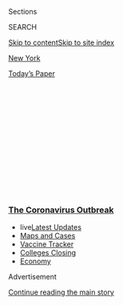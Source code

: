 <div id="app">

<div>

<div>

<div>

<div class="NYTAppHideMasthead css-1q2w90k e1suatyy0">

<div class="section css-ui9rw0 e1suatyy2">

<div class="css-eph4ug er09x8g0">

<div class="css-6n7j50">

</div>

<span class="css-1dv1kvn">Sections</span>

<div class="css-10488qs">

<span class="css-1dv1kvn">SEARCH</span>

</div>

[Skip to content](#site-content)[Skip to site index](#site-index)

</div>

<div id="masthead-section-label" class="css-1wr3we4 eaxe0e00">

[New
York](https://www.nytimes3xbfgragh.onion/section/nyregion)

</div>

<div class="css-10698na e1huz5gh0">

</div>

</div>

<div id="masthead-bar-one" class="section hasLinks css-15hmgas e1csuq9d3">

<div class="css-uqyvli e1csuq9d0">

</div>

<div class="css-1uqjmks e1csuq9d1">

</div>

<div class="css-9e9ivx">

[](https://myaccount.nytimes3xbfgragh.onion/auth/login?response_type=cookie&client_id=vi)

</div>

<div class="css-1bvtpon e1csuq9d2">

[Today’s
Paper](https://www.nytimes3xbfgragh.onion/section/todayspaper)

</div>

</div>

</div>

</div>

<div data-aria-hidden="false">

<div id="site-content" data-role="main">

<div>

<div class="css-1aor85t" style="opacity:0.000000001;z-index:-1;visibility:hidden">

<div class="css-1hqnpie">

<div class="css-epjblv">

<span class="css-17xtcya">[New
York](/section/nyregion)</span><span class="css-x15j1o">|</span><span class="css-fwqvlz">Three
Children Have Died in New York of Illness Linked to
Virus</span>

</div>

<div class="css-k008qs">

<div class="css-1iwv8en">

<span class="css-18z7m18"></span>

<div>

</div>

</div>

<span class="css-1n6z4y">https://nyti.ms/3clLxby</span>

<div class="css-1705lsu">

<div class="css-4xjgmj">

<div class="css-4skfbu" data-role="toolbar" data-aria-label="Social Media Share buttons, Save button, and Comments Panel with current comment count" data-testid="share-tools">

  - 
  - 
  - 
  - 
    
    <div class="css-6n7j50">
    
    </div>

  - 

</div>

</div>

</div>

</div>

</div>

</div>

<div class="css-13pd83m">

<div class="css-l9svim">

### [<span class="css-pa1jbp"><span class="css-1rxm0ex">The Coronavirus</span><span class="css-1rxm0ex"> Outbreak</span></span>](https://www.nytimes3xbfgragh.onion/news-event/coronavirus?name=styln-coronavirus-national&region=TOP_BANNER&variant=undefined&block=storyline_menu_recirc&action=click&pgtype=Article&impression_id=5d883de0-e39a-11ea-a48e-b9252519409f)

  - <span class="css-ousu42"><span class="css-12clwdu">live</span>[Latest
    Updates](https://www.nytimes3xbfgragh.onion/2020/08/21/world/covid-19-coronavirus.html?name=styln-coronavirus-national&region=TOP_BANNER&variant=undefined&block=storyline_menu_recirc&action=click&pgtype=Article&impression_id=5d883de1-e39a-11ea-a48e-b9252519409f)</span>
  - <span class="css-ousu42">[Maps and
    Cases](https://www.nytimes3xbfgragh.onion/interactive/2020/us/coronavirus-us-cases.html?name=styln-coronavirus-national&region=TOP_BANNER&variant=undefined&block=storyline_menu_recirc&action=click&pgtype=Article&impression_id=5d883de2-e39a-11ea-a48e-b9252519409f)</span>
  - <span class="css-ousu42">[Vaccine
    Tracker](https://www.nytimes3xbfgragh.onion/interactive/2020/science/coronavirus-vaccine-tracker.html?name=styln-coronavirus-national&region=TOP_BANNER&variant=undefined&block=storyline_menu_recirc&action=click&pgtype=Article&impression_id=5d8864f0-e39a-11ea-a48e-b9252519409f)</span>
  - <span class="css-ousu42">[Colleges
    Closing](https://www.nytimes3xbfgragh.onion/2020/08/19/us/colleges-closing-covid.html?name=styln-coronavirus-national&region=TOP_BANNER&variant=undefined&block=storyline_menu_recirc&action=click&pgtype=Article&impression_id=5d8864f1-e39a-11ea-a48e-b9252519409f)</span>
  - <span class="css-ousu42">[Economy](https://www.nytimes3xbfgragh.onion/live/2020/08/20/business/stock-market-today-coronavirus?name=styln-coronavirus-national&region=TOP_BANNER&variant=undefined&block=storyline_menu_recirc&action=click&pgtype=Article&impression_id=5d8864f2-e39a-11ea-a48e-b9252519409f)</span>

</div>

</div>

<div id="top-wrapper" class="css-1sy8kpn">

<div id="top-slug" class="css-l9onyx">

Advertisement

</div>

[Continue reading the main
story](#after-top)

<div class="ad top-wrapper" style="text-align:center;height:100%;display:block;min-height:250px">

<div id="top" class="place-ad" data-position="top" data-size-key="top">

</div>

</div>

<div id="after-top">

</div>

</div>

<div>

<div id="sponsor-wrapper" class="css-1hyfx7x">

<div id="sponsor-slug" class="css-19vbshk">

Supported by

</div>

[Continue reading the main
story](#after-sponsor)

<div id="sponsor" class="ad sponsor-wrapper" style="text-align:center;height:100%;display:block">

</div>

<div id="after-sponsor">

</div>

</div>

<div class="css-186x18t">

</div>

<div class="css-1vkm6nb ehdk2mb0">

# Three Children Have Died in New York of Illness Linked to Virus

</div>

Gov. Andrew M. Cuomo said New York was working with the C.D.C. to
investigate a mysterious illness linked to the coronavirus that causes
life-threatening inflammation in children.

<div class="css-18e8msd">

<div class="css-vp77d3 epjyd6m0">

<div class="css-1baulvz">

</div>

</div>

  - 
    
    <div class="css-ld3wwf e16638kd2">
    
    Published May 9, 2020Updated May 10,
    2020
    
    </div>

  - 
    
    <div class="css-4xjgmj">
    
    <div class="css-pvvomx" data-role="toolbar" data-aria-label="Social Media Share buttons, Save button, and Comments Panel with current comment count" data-testid="share-tools">
    
      - 
      - 
      - 
      - 
        
        <div class="css-6n7j50">
        
        </div>
    
      - 
    
    </div>
    
    </div>

</div>

</div>

<div class="section meteredContent css-1r7ky0e" name="articleBody" itemprop="articleBody">

<div class="css-19qgada">

### Here’s what you need to know:

  - [Three children have died of a mysterious syndrome linked to the
    coronavirus.](#link-3f08228)
  - [New cases and deaths continue to drop in New
    Jersey.](#link-6dde2e2b)
  - [Upstate art museums are preparing a social-distanced return for
    visitors.](#link-1f0c70d2)
  - [Charity organizations face financial disaster amid pandemic, report
    finds.](#link-da157b4)
  - [The M.T.A. will provide buses to protect the homeless from bad
    weather this weekend.](#link-cf07561)
  - [These are the things that New Yorkers achingly
    miss.](#link-7e6fe594)
  - [Tell us about the moments that have brought you hope, strength,
    humor and
relief.](#link-2783e401)

</div>

<div id="coronavirus-nyc-live-updates-embed" class="section interactive-content interactive-size-scoop css-174j8de" data-id="100000007078301">

<div class="css-17ih8de interactive-body" data-sourceid="100000007078301">

<div id="g-2020-03-16-coronavirus-maps-embed" class="g-story g-freebird g-max-limit" data-prd-dropzone-below-masthead="100000006938224" data-preview-slug="2020-03-16-coronavirus-maps">

<div class="g-container g-nyc-embed">

Cases and deaths in New York
State

<div id="nyc-embed-flex" class="g-container g-nyc-embed">

<div class="g-asset g-svelte mini-cases-by-day g-nyc-embed" style="max-width: 500px">

<div class="g-svelte" data-component="1">

<div class="chart svelte-1iuahvx mini-chart">

<div class="inner svelte-1iuahvx">

<div class="pancake-chart svelte-1gzh5rp">

<div class="pancake-grid">

<div class="pancake-grid-item svelte-1wq9bba" style="width: 100%; height: 0; top: 100%">

<div class="grid-line horizontal svelte-bw547y">

<span class="count-label svelte-bw547y">0
</span>

</div>

</div>

<div class="pancake-grid-item svelte-1wq9bba" style="width: 100%; height: 0; top: 59.263483786866544%">

<div class="grid-line horizontal svelte-bw547y">

<span class="count-label svelte-bw547y">5,000
</span>

</div>

</div>

<div class="pancake-grid-item svelte-1wq9bba" style="width: 100%; height: 0; top: 18.52696757373309%">

<div class="grid-line horizontal svelte-bw547y">

<span class="count-label svelte-bw547y">10,000
cases</span>

</div>

</div>

</div>

<div class="pancake-point svelte-11ba04d" style="left: 0%; top: 100%">

<span class="month x-label svelte-bw547y">March</span>

</div>

<div class="pancake-point svelte-11ba04d" style="left: 17.91907514450867%; top: 100%">

<span class="month x-label svelte-bw547y">April</span>

</div>

<div class="pancake-point svelte-11ba04d" style="left: 35.26011560693642%; top: 100%">

<span class="month x-label svelte-bw547y">May</span>

</div>

<div class="pancake-point svelte-11ba04d" style="left: 53.17919075144509%; top: 100%">

<span class="month x-label svelte-bw547y">June</span>

</div>

<div class="pancake-point svelte-11ba04d" style="left: 70.52023121387283%; top: 100%">

<span class="month x-label svelte-bw547y">July</span>

</div>

<div class="pancake-point svelte-11ba04d" style="left: 88.43930635838151%; top: 100%">

<span class="month x-label svelte-bw547y">Aug.</span>

</div>

<div class="pancake-point svelte-11ba04d" style="left: 33.81502890173411%; top: 61.56102330128727%">

<span class="annotation left svelte-cf0pcx mini" style="width: auto">New
cases</span>

</div>

<div class="pancake-point svelte-11ba04d" style="left: 46.820809248554916%; top: 84.72846202192788%">

<span class="annotation above svelte-cf0pcx mini" style="width: auto">7-day
average</span>

</div>

</div>

</div>

</div>

</div>

</div>

<div class="g-asset g-svelte top-counts g-nyc-embed g-asset-width-full" style="">

<div class="g-svelte" data-component="2">

<div class="counts svelte-9rb9hv">

<div class="count svelte-9rb9hv">

<div class="label svelte-9rb9hv">

Total cases

</div>

<div class="num svelte-9rb9hv">

432,523

</div>

</div>

<div class="count svelte-9rb9hv">

<div class="label svelte-9rb9hv">

Deaths

</div>

<div class="num svelte-9rb9hv">

32,451

</div>

</div>

<div class="note svelte-9rb9hv">

Includes confirmed and probable cases where available

</div>

</div>

</div>

</div>

</div>

</div>

See maps of the coronavirus outbreak in New York »

</div>

</div>

</div>

<div>

</div>

![<span class="css-16f3y1r e13ogyst0">Gov. Andrew M. Cuomo of New York
said three young children died from a toxic shock-like syndrome related
to
Covid-19.</span><span class="css-cch8ym"><span class="css-1dv1kvn">Credit</span><span class="css-cnj6d5 e1z0qqy90" itemprop="copyrightHolder"><span class="css-1ly73wi e1tej78p0">Credit...</span><span>Justin
Lane/EPA, via
Shutterstock</span></span></span>](https://static01.graylady3jvrrxbe.onion/images/2020/05/09/business/09video-cuomo/09video-cuomo-videoSixteenByNine3000.jpg)

<div class="css-1fanzo5 StoryBodyCompanionColumn">

<div class="css-53u6y8">

## Three children have died of a mysterious syndrome linked to the coronavirus.

Three young children have died in New York of a mysterious, toxic-shock
inflammation syndrome with links to the coronavirus, Gov. Andrew M.
Cuomo said on Saturday.

“The illness has taken the lives of three young New Yorkers,” Mr. Cuomo
said during his daily briefing in Manhattan. “This is new. This is
developing.”

As of Saturday, more than 73 children in New York have been sickened by
[the rare
illness,](https://www.nytimes3xbfgragh.onion/article/kawasaki-disease-coronavirus-children.html)
which has some similarities to [Kawasaki
disease](https://www.cdc.gov/kawasaki/index.html) and was publicly
identified for the first time earlier this week.

Governor Cuomo said many of these children, some as young as toddlers,
did not show respiratory symptoms commonly associated with the
coronavirus when they were brought to area hospitals, but all of them
tested positive either for Covid-19, the disease caused by the
coronavirus, or for its antibodies.

</div>

</div>

<div class="css-1fanzo5 StoryBodyCompanionColumn">

<div class="css-53u6y8">

“So it is still very much a situation that is developing, but it is a
serious situation,” he added.

The state will be working with the New York Genome Center and
Rockefeller University to determine what is causing the illness, which
Governor Cuomo described on Saturday as “truly disturbing.”

When the coronavirus pandemic began ravaging the New York area two
months ago, the state found solace in the initial evidence that children
would be largely unaffected. That sense of relief was shattered this
week when a 5-year-old died in New York City of the newly discovered
disease, which doctors described as a “pediatric multisystem
inflammatory syndrome.” The inflammation of the blood vessels, Mr. Cuomo
said, causes “problems with their heart.”

Mr. Cuomo did not elaborate on the deaths of the two additional
children.

“We were laboring under the impression that young people were not
affected by Covid-19, and that was actually good news,” Mr. Cuomo said.
“We still have a lot to learn about this virus.”

Mr. Cuomo has asked parents to be vigilant in looking for symptoms such
as prolonged fever, severe abdominal pain, change in skin color, racing
heart and chest pain.

Before the announcement of the deaths attributed to the new illness,
fewer than four children under age 10 had died of the virus in New York,
according to the [most recent breakdown from the
state](https://covid19tracker.health.ny.gov/views/NYS-COVID19-Tracker/NYSDOHCOVID-19Tracker-Fatalities?%3Aembed=yes&%3Atoolbar=no&%3Atabs=n).
Mr. Cuomo said the state was working with the Centers for Disease
Control to determine if the confounding illness had been affecting
children infected with the virus before this week.

</div>

</div>

<div class="css-1fanzo5 StoryBodyCompanionColumn">

<div class="css-53u6y8">

“It is very possible that this has been going on for several weeks and
it hasn’t been diagnosed as related to Covid,” he said.

Mr. Cuomo also announced 226 more deaths due to the coronavirus, 10 more
than the number reported a day earlier.

“That number has been infuriatingly constant,” he said. “We would like
to see that number dropping at a faster rate that it is currently
dropping.”

Despite the setbacks, New York continued to make inroads in its fight
against the coronavirus, Mr. Cuomo
said.

<div id="NYT_MAIN_CONTENT_1_REGION" class="css-9tf9ac">

<div>

<div id="styln-covid-updates-world" class="section interactive-content interactive-size-medium css-1ftcdic">

<div class="css-17ih8de interactive-body">

<div id="styln-briefing-block" data-asset-id="QXJ0aWNsZTpueXQ6Ly9hcnRpY2xlLzVlZmEyNmIwLWIwYjYtNTdiMC05OWRjLWUwZWIwZmI0NGJlZg==">

<div class="briefing-block-header-section">

# [Latest Updates: The Coronavirus Outbreak](https://www.nytimes3xbfgragh.onion/2020/08/21/world/covid-19-coronavirus.html?action=click&pgtype=Article&state=default&region=MAIN_CONTENT_1&context=storylines_live_updates)

<div class="briefing-block-ts">

Updated 2020-08-21T10:13:38.790Z

</div>

</div>

  - [Shutdowns, warnings and scoldings follow gatherings on college
    campuses.](https://www.nytimes3xbfgragh.onion/2020/08/21/world/covid-19-coronavirus.html?action=click&pgtype=Article&state=default&region=MAIN_CONTENT_1&context=storylines_live_updates#link-4690b6aa)
  - [As he accepts the Democratic nomination, Biden knocks Trump’s
    pandemic
    response.](https://www.nytimes3xbfgragh.onion/2020/08/21/world/covid-19-coronavirus.html?action=click&pgtype=Article&state=default&region=MAIN_CONTENT_1&context=storylines_live_updates#link-324af071)
  - [Hundreds of doctors in Kenya go on strike over their pay and
    protective
    gear.](https://www.nytimes3xbfgragh.onion/2020/08/21/world/covid-19-coronavirus.html?action=click&pgtype=Article&state=default&region=MAIN_CONTENT_1&context=storylines_live_updates#link-35890b73)

<div class="briefing-block-footer">

<div class="briefing-block-footer-meta">

[See more
updates](https://www.nytimes3xbfgragh.onion/2020/08/21/world/covid-19-coronavirus.html?action=click&pgtype=Article&state=default&region=MAIN_CONTENT_1&context=storylines_live_updates)

</div>

<div class="briefing-block-briefinglinks">

<span>More live coverage:</span>
[Markets](https://www.nytimes3xbfgragh.onion/live/2020/08/20/business/stock-market-today-coronavirus?action=click&pgtype=Article&state=default&region=MAIN_CONTENT_1&context=storylines_live_updates)

</div>

</div>

</div>

</div>

</div>

</div>

</div>

New hospitalizations for Covid-19 patients remained relatively flat,
with 572 new patients being treated at city hospitals for the
coronavirus. On Friday, 604 people were hospitalized, and that number
hovered in the 600s this week.

## New cases and deaths continue to drop in New Jersey.

The number of new coronavirus cases and the number of people
hospitalized with the illness in New Jersey continued to drop, Gov.
Philip D. Murphy said Saturday.

Mr. Murphy reported 1,759 new cases, a drop of more than 200 from the
day before; that brought the total number of cases in the state to
137,085, as of Friday night, he said. He also announced 166 new deaths
in the state.

</div>

</div>

<div class="css-1fanzo5 StoryBodyCompanionColumn">

<div class="css-53u6y8">

“Our battle here is not a battle to just bring down numbers,” Mr. Murphy
said. “It’s a battle to save lives.”

The picture remained bleak at nursing homes. There have been more than
26,000 cases and 4,825 deaths, Mr. Murphy reported on Saturday,
accounting for more than half of the total number of deaths in the
state.

On Friday, the state reported the first death of a child under 18 years
old, but the governor said there was no evidence that the death of the
child was caused by the mysterious syndrome that has killed three
children in New York. Mr. Murphy said the child, who was 4, had an
underlying condition, but would not offer any more details because of
privacy concerns.

Mr. Murphy also announced there would be two “convalescent plasma”
collection sites set up in the northern part of the state. Convalescent
plasma is the term used for plasma that is removed from the blood of a
person who has recovered from a disease, then transfused into a patient
still battling it.

An American Red Cross collection site will open in Fairfield and another
at University Hospital in Newark on Monday, May 11.

To donate plasma, a person must have recovered from the coronavirus and
be symptom free, officials
said.

</div>

</div>

<div class="css-1fanzo5 StoryBodyCompanionColumn">

<div class="css-53u6y8">

## Upstate art museums are preparing a social-distanced return for visitors.

</div>

</div>

<div class="css-79elbk" data-testid="photoviewer-wrapper">

<div class="css-z3e15g" data-testid="photoviewer-wrapper-hidden">

</div>

<div class="css-1a48zt4 ehw59r15" data-testid="photoviewer-children">

![<span class="css-16f3y1r e13ogyst0" data-aria-hidden="true">Dia:Beacon,
an art museum about an hour north of New York City, is preparing
measures such as a timed-ticket system to limit the number of people in
the building for its eventual
re-opening.</span><span class="css-cnj6d5 e1z0qqy90" itemprop="copyrightHolder"><span class="css-1ly73wi e1tej78p0">Credit...</span><span>Bill
Jacobson Studio, via Dia Art
Foundation</span></span>](https://static01.graylady3jvrrxbe.onion/images/2020/05/09/arts/08virus-rollout-briefing/merlin_172283457_50af5170-f7ca-4380-9c1a-dd87c8015c14-articleLarge.jpg?quality=75&auto=webp&disable=upscale)

</div>

</div>

<div class="css-1fanzo5 StoryBodyCompanionColumn">

<div class="css-53u6y8">

About an hour’s drive from New York City, the
[Dia:Beacon](https://www.nytimes3xbfgragh.onion/2019/06/13/arts/design/dia-beacon.html)
art museum has been sitting empty for nearly two months. Mostly empty.

Landscapers have shown up to mulch the garden and a couple of staff
members have been fixing worn floorboards, all in preparation for some
elusive date when visitors will trickle back into the museum’s bright,
airy rooms.

<div id="NYT_MAIN_CONTENT_2_REGION" class="css-9tf9ac">

<div>

</div>

</div>

This uncertain future became a bit more conceivable this week when Gov.
Andrew M. Cuomo [outlined his phased
plan](https://www.nytimes3xbfgragh.onion/2020/05/04/nyregion/coronavirus-reopen-cuomo-ny.html)
for reopening during the pandemic. The plan is to allow upstate areas to
transition back to normal life before the downstate regions do, but only
after they reach certain public health benchmarks.

New York has classified arts institutions in the fourth and final phase
of businesses that will be allowed to reopen, after restaurants, hotels
and retail stores.

Still, the directors of community theaters, museums and art centers in
the [Mid-Hudson region](https://esd.ny.gov/regions/mid-hudson) and
beyond were relieved: As they had hoped, an institution like the
Herkimer County Historical Society, which typically hosts about five
visitors at a time in the summer, will be able to open up sooner than,
say, the Metropolitan Museum of Art.

But they realize it will mean working for several weeks to transform
their institutions so that visitors will feel safe.

“We’re going to try to create a contact-free experience from the moment
a visitor steps onto our property,” said Paul S. D’Ambrosio, the
president of the Fenimore Art Museum, a renovated 1930s Georgian Revival
mansion in Cooperstown, N.Y., which is among the regions that could open
soonest.

</div>

</div>

<div class="css-1fanzo5 StoryBodyCompanionColumn">

<div class="css-53u6y8">

To put visitors at ease, Dia plans to institute a timed-ticket system to
limit the number of people in the building, and is installing hands-free
faucets in the restrooms. Upon the reopening, gallery attendants would
be tasked with regulating the number of people in each
room.

</div>

</div>

<div>

</div>

<div class="css-1fanzo5 StoryBodyCompanionColumn">

<div class="css-53u6y8">

## Charity organizations face financial disaster amid pandemic, report finds.

</div>

</div>

<div class="css-79elbk" data-testid="photoviewer-wrapper">

<div class="css-z3e15g" data-testid="photoviewer-wrapper-hidden">

</div>

<div class="css-1a48zt4 ehw59r15" data-testid="photoviewer-children">

<div class="css-1xdhyk6 erfvjey0">

<span class="css-1ly73wi e1tej78p0">Image</span>

<div class="css-zjzyr8">

<div data-testid="lazyimage-container" style="height:257.77777777777777px">

</div>

</div>

</div>

<span class="css-16f3y1r e13ogyst0" data-aria-hidden="true">A community
volunteer for City Harvest waits to distribute food at the Melrose
Mobile Market site in the
Bronx.</span><span class="css-cnj6d5 e1z0qqy90" itemprop="copyrightHolder"><span class="css-1ly73wi e1tej78p0">Credit...</span><span>Desiree
Rios for The New York Times</span></span>

</div>

</div>

<div class="css-1fanzo5 StoryBodyCompanionColumn">

<div class="css-53u6y8">

As New York’s stay-at-home order has all but decimated the city’s
economy over the last few weeks, millions of vulnerable residents have
turned to charity organizations for shelter, food and other necessities.
But a new report suggests the aid many New Yorkers have come to rely on
during the pandemic may not be sustainable for very
long.

<div id="NYT_MAIN_CONTENT_3_REGION" class="css-9tf9ac">

<div>

<div id="styln-prism-freeform-1594220623585" class="section interactive-content interactive-size-medium css-1ftcdic">

<div class="css-17ih8de interactive-body">

<div id="prism-freeform-block-18477" class="css-19mumt8" data-role="complementary" data-storyline="The Coronavirus Outbreak" data-truncated="true" tabindex="0">

<div class="css-a8d9oz">

<div class="css-eb027h">

[](https://www.nytimes3xbfgragh.onion/news-event/coronavirus?action=click&pgtype=Article&state=default&region=MAIN_CONTENT_3&context=storylines_faq)

### The Coronavirus Outbreak ›

#### Frequently Asked Questions

Updated August 17, 2020

  - #### Why does standing six feet away from others help?
    
      - The coronavirus spreads primarily through droplets from your
        mouth and nose, especially when you cough or sneeze. The C.D.C.,
        one of the organizations using that measure, [bases its
        recommendation of six
        feet](https://www.nytimes3xbfgragh.onion/2020/04/14/health/coronavirus-six-feet.html?action=click&pgtype=Article&state=default&region=MAIN_CONTENT_3&context=storylines_faq)
        on the idea that most large droplets that people expel when they
        cough or sneeze will fall to the ground within six feet. But six
        feet has never been a magic number that guarantees complete
        protection. Sneezes, for instance, can launch droplets a lot
        farther than six feet, [according to a recent
        study](https://jamanetwork.com/journals/jama/fullarticle/2763852).
        It's a rule of thumb: You should be safest standing six feet
        apart outside, especially when it's windy. But keep a mask on at
        all times, even when you think you’re far enough apart.

  - #### I have antibodies. Am I now immune?
    
      - As of right now,[that seems likely, for at least several
        months.](https://www.nytimes3xbfgragh.onion/2020/07/22/health/covid-antibodies-herd-immunity.html?action=click&pgtype=Article&state=default&region=MAIN_CONTENT_3&context=storylines_faq)
        There have been frightening accounts of people suffering what
        seems to be a second bout of Covid-19. But experts say these
        patients may have a drawn-out course of infection, with the
        virus taking a slow toll weeks to months after initial exposure.
        People infected with the coronavirus typically
        [produce](https://www.nature.com/articles/s41586-020-2456-9)
        immune molecules called antibodies, which are [protective
        proteins made in response to an
        infection](https://www.nytimes3xbfgragh.onion/2020/05/07/health/coronavirus-antibody-prevalence.html?action=click&pgtype=Article&state=default&region=MAIN_CONTENT_3&context=storylines_faq)[.
        These antibodies
        may](https://www.nytimes3xbfgragh.onion/2020/05/07/health/coronavirus-antibody-prevalence.html?action=click&pgtype=Article&state=default&region=MAIN_CONTENT_3&context=storylines_faq)
        last in the body [only two to three
        months](https://www.nature.com/articles/s41591-020-0965-6),
        which may seem worrisome, but that’s perfectly normal after an
        acute infection subsides, said Dr. Michael Mina, an immunologist
        at Harvard University. It may be possible to get the coronavirus
        again, but it’s highly unlikely that it would be possible in a
        short window of time from initial infection or make people
        sicker the second time.

  - #### I’m a small-business owner. Can I get relief?
    
      - The [stimulus bills enacted in
        March](https://www.nytimes3xbfgragh.onion/article/small-business-loans-stimulus-grants-freelancers-coronavirus.html?action=click&pgtype=Article&state=default&region=MAIN_CONTENT_3&context=storylines_faq)
        offer help for the millions of American small businesses. Those
        eligible for aid are businesses and nonprofit organizations with
        fewer than 500 workers, including sole proprietorships,
        independent contractors and freelancers. Some larger companies
        in some industries are also eligible. The help being offered,
        which is being managed by the Small Business Administration,
        includes the Paycheck Protection Program and the Economic Injury
        Disaster Loan program. But lots of folks have [not yet seen
        payouts.](https://www.nytimes3xbfgragh.onion/interactive/2020/05/07/business/small-business-loans-coronavirus.html?action=click&pgtype=Article&state=default&region=MAIN_CONTENT_3&context=storylines_faq)
        Even those who have received help are confused: The rules are
        draconian, and some are stuck sitting on [money they don’t know
        how to
        use.](https://www.nytimes3xbfgragh.onion/2020/05/02/business/economy/loans-coronavirus-small-business.html?action=click&pgtype=Article&state=default&region=MAIN_CONTENT_3&context=storylines_faq)
        Many small-business owners are getting less than they expected
        or [not hearing anything at
        all.](https://www.nytimes3xbfgragh.onion/2020/06/10/business/Small-business-loans-ppp.html?action=click&pgtype=Article&state=default&region=MAIN_CONTENT_3&context=storylines_faq)

  - #### What are my rights if I am worried about going back to work?
    
      - Employers have to provide [a safe
        workplace](https://www.osha.gov/SLTC/covid-19/standards.html)
        with policies that protect everyone equally. [And if one of your
        co-workers tests positive for the coronavirus, the
        C.D.C.](https://www.nytimes3xbfgragh.onion/article/coronavirus-money-unemployment.html?action=click&pgtype=Article&state=default&region=MAIN_CONTENT_3&context=storylines_faq)
        has said that [employers should tell their
        employees](https://www.cdc.gov/coronavirus/2019-ncov/community/guidance-business-response.html)
        -- without giving you the sick employee’s name -- that they may
        have been exposed to the virus.

  - #### What is school going to look like in September?
    
      - It is unlikely that many schools will return to a normal
        schedule this fall, requiring the grind of [online
        learning](https://www.nytimes3xbfgragh.onion/2020/06/05/us/coronavirus-education-lost-learning.html?action=click&pgtype=Article&state=default&region=MAIN_CONTENT_3&context=storylines_faq),
        [makeshift child
        care](https://www.nytimes3xbfgragh.onion/2020/05/29/us/coronavirus-child-care-centers.html?action=click&pgtype=Article&state=default&region=MAIN_CONTENT_3&context=storylines_faq)
        and [stunted
        workdays](https://www.nytimes3xbfgragh.onion/2020/06/03/business/economy/coronavirus-working-women.html?action=click&pgtype=Article&state=default&region=MAIN_CONTENT_3&context=storylines_faq)
        to continue. California’s two largest public school districts —
        Los Angeles and San Diego — said on July 13, that [instruction
        will be remote-only in the
        fall](https://www.nytimes3xbfgragh.onion/2020/07/13/us/lausd-san-diego-school-reopening.html?action=click&pgtype=Article&state=default&region=MAIN_CONTENT_3&context=storylines_faq),
        citing concerns that surging coronavirus infections in their
        areas pose too dire a risk for students and teachers. Together,
        the two districts enroll some 825,000 students. They are the
        largest in the country so far to abandon plans for even a
        partial physical return to classrooms when they reopen in
        August. For other districts, the solution won’t be an
        all-or-nothing approach. [Many
        systems](https://bioethics.jhu.edu/research-and-outreach/projects/eschool-initiative/school-policy-tracker/),
        including the nation’s largest, New York City, are devising
        [hybrid
        plans](https://www.nytimes3xbfgragh.onion/2020/06/26/us/coronavirus-schools-reopen-fall.html?action=click&pgtype=Article&state=default&region=MAIN_CONTENT_3&context=storylines_faq)
        that involve spending some days in classrooms and other days
        online. There’s no national policy on this yet, so check with
        your municipal school system regularly to see what is happening
        in your
community.

<div id="styln-survey-component-18477" class="styln-survey-component" data-surveyname="faq" data-surveystoryline="coronavirus">

</div>

</div>

<div class="css-6mllg9">

</div>

<div class="css-pmm6ed">

<span class="css-5gimkt"></span>

</div>

</div>

</div>

</div>

</div>

</div>

</div>

[The report, just released by the Center for an Urban Future, a research
institute](https://nycfuture.org/research/essential-yet-vulnerable),
concluded that many go-to charity organizations are facing a crippling
combination of increasing overhead costs and diminishing revenues.

The report warns that many human service nonprofits, like The Catholic
Charities of the Archdiocese of New York and Good Shepherd Services, may
find it difficult to keep their doors open if city and state governments
don’t commit to future funding. It cited multiple organizations that had
already predicted extra costs or revenue losses exceeding $1 million.

The message from city hall and Albany regarding funding has been
ominous. Mr. de Blasio recently announced that the city will need to
make more than “$2 billion in very tough budget cuts” to balance a city
budget battered by the health crisis. Gov. Andrew M. Cuomo has publicly
stated, “We can’t spend what we don’t have.”

</div>

</div>

<div class="css-1fanzo5 StoryBodyCompanionColumn">

<div class="css-53u6y8">

“When all the dust settles, it’s the provider community that’s going to
be holding the bill for having fully accommodated all of the decisions
both the city and state have made,” Bill Baccaglini, president and CEO
of New York Foundling, a child welfare organization, said in the report.
“We’re hoping that everybody, at the end of the day, makes us whole.”

The organizations’ inability to hold spring and summer fund-raisers,
which bring in millions of dollars a year, is particularly compounding
to the problem, according to the
report.

## The M.T.A. will provide buses to protect the homeless from bad weather this weekend.

</div>

</div>

<div class="css-79elbk" data-testid="photoviewer-wrapper">

<div class="css-z3e15g" data-testid="photoviewer-wrapper-hidden">

</div>

<div class="css-1a48zt4 ehw59r15" data-testid="photoviewer-children">

<div class="css-1xdhyk6 erfvjey0">

<span class="css-1ly73wi e1tej78p0">Image</span>

<div class="css-zjzyr8">

<div data-testid="lazyimage-container" style="height:257.77777777777777px">

</div>

</div>

</div>

<span class="css-16f3y1r e13ogyst0" data-aria-hidden="true">An M.T.A.
bus provided shelter to homeless people outside the Stillwell Avenue
station in Coney Island, Brooklyn, early Saturday
morning.</span><span class="css-cnj6d5 e1z0qqy90" itemprop="copyrightHolder"><span class="css-1ly73wi e1tej78p0">Credit...</span><span>Jonah
Markowitz for The New York Times</span></span>

</div>

</div>

<div class="css-1fanzo5 StoryBodyCompanionColumn">

<div class="css-53u6y8">

With [cold and rainy weather expected in the Northeast over the next few
days](https://www.nytimes3xbfgragh.onion/2020/05/07/us/northeast-polar-vortex-snow.html),
New York City’s transit agency announced on Friday night that it would
provide stationary buses outside some end-of-the-line subway stations
this weekend as shelter for homeless people.

The M.T.A., which operates the city’s subway and bus system, [began
shutting down the subway system
overnight](https://www.nytimes3xbfgragh.onion/2020/05/06/nyregion/nyc-subway-close-coronavirus.html)
on Wednesday, forcing those who otherwise would have ridden throughout
the night to accept shelter offered by city employees or find their own.

The M.T.A. is providing 40 buses at 30 stations, and the vehicles will
be controlled by the Police Department after they are dropped off, the
transit agency said.

In a statement announcing the move, transit officials reiterated that
the M.T.A. is “not a social services agency” and stressed that the buses
were a short-term solution. They called on the city, which requested the
buses, “to step up and take responsibility for providing safe shelter
for those individuals experiencing
homelessness.”

</div>

</div>

<div class="css-1fanzo5 StoryBodyCompanionColumn">

<div class="css-53u6y8">

## These are the things that New Yorkers achingly miss.

</div>

</div>

<div class="css-79elbk" data-testid="photoviewer-wrapper">

<div class="css-z3e15g" data-testid="photoviewer-wrapper-hidden">

</div>

<div class="css-1a48zt4 ehw59r15" data-testid="photoviewer-children">

<div class="css-1xdhyk6 erfvjey0">

<span class="css-1ly73wi e1tej78p0">Image</span>

<div class="css-zjzyr8">

<div data-testid="lazyimage-container" style="height:257.77777777777777px">

</div>

</div>

</div>

<span class="css-16f3y1r e13ogyst0" data-aria-hidden="true">Empty food
vendors outside the Metropolitan Museum of Art this
week.</span><span class="css-cnj6d5 e1z0qqy90" itemprop="copyrightHolder"><span class="css-1ly73wi e1tej78p0">Credit...</span><span>Andrew
Seng for The New York Times</span></span>

</div>

</div>

<div class="css-1fanzo5 StoryBodyCompanionColumn">

<div class="css-53u6y8">

To hop on the train, any train, earbuds intact, alone in the crowd on
the way somewhere else. To walk out of the Metropolitan Museum of Art,
exhausted as if from a march. The sweet-potato fries and a beer at Tubby
Hook Tavern in Inwood; the coffee-cart guy on West 40th Street who
remembers you take it black.

Sunday Mass and the bakery after. Seeing old friends in the synagogue.
Play dates. The High Line. Hugs.

[Ask New Yorkers what they miss most, nearly two months into
isolation](https://www.nytimes3xbfgragh.onion/2020/05/09/nyregion/new-yorkers-missing-nyc-coronavirus.html).
To hear their answers is to witness a perfect version of the city built
from the ground up, a place refracted through a lens of loss, where the
best parts are huge and the annoyances become all but invisible.

The cheap seats in the outfield, the shouting to be heard at happy hour.
Meeting cousins with a soccer ball in Brooklyn Bridge Park. The din of
the theater as you scan the Playbill before the lights go down.

“I miss my gym equipment,” said Barbara James of Brooklyn.

“The lamb over rice from the food cart by my office, at Seventh and
49th,” said Chris Meredith of East Harlem.

“Just everything,” sighed a police officer sitting behind the wheel of
his vehicle in Williamsburg, Brooklyn, last week. “I miss
everything.”

</div>

</div>

<div>

</div>

<div class="css-1fanzo5 StoryBodyCompanionColumn">

<div class="css-53u6y8">

## Tell us about the moments that have brought you hope, strength, humor and relief.

The coronavirus outbreak has brought much of life in New York to a halt
and there is no clear end in sight. But there are also moments that
offer a sliver of strength, hope, humor or some other type of relief: a
joke from a stranger on line at the supermarket; a favor from a friend
down the block; a great meal ordered from a restaurant we want to
survive; trivia night via Zoom with the bar down the street.

We’d like to hear about your moments, the ones that are helping you
through these dark times. A reporter or editor may contact you. Your
information will not be published without your
consent.

</div>

</div>

<div id="nyvirus-brights" class="section interactive-content interactive-size-scoop css-174j8de" data-id="100000007117398">

<div class="css-17ih8de interactive-body" data-sourceid="100000007117398">

<div id="formpreview" data-host="www.nytimes3xbfgragh.onion" data-formdata="{&quot;name&quot;:&quot;nyvirus-brights&quot;,&quot;headline&quot;:&quot;nyvirus-brights&quot;,&quot;slug&quot;:&quot;nyvirus-brights&quot;,&quot;fields&quot;:[{&quot;textArea&quot;:&quot;&quot;,&quot;rows&quot;:10,&quot;lengthUnit&quot;:&quot;words&quot;,&quot;isRequired&quot;:true,&quot;readOnly&quot;:false,&quot;helperText&quot;:&quot;&quot;,&quot;deletable&quot;:true,&quot;fieldType&quot;:&quot;TextAreaField&quot;,&quot;_id&quot;:&quot;5eac330df9b1570011fc8026&quot;,&quot;primaryText&quot;:&quot;Tell us a story about something that brought you hope, comfort, strength or a laugh during the past two months.&quot;,&quot;secondaryText&quot;:&quot;&quot;,&quot;attributeSlug&quot;:&quot;f5eac330df9b1570011fc8026_text&quot;,&quot;maxLength_num&quot;:300,&quot;id&quot;:&quot;5eac330df9b1570011fc8026&quot;,&quot;isNew&quot;:false},{&quot;isRequired&quot;:true,&quot;readOnly&quot;:false,&quot;helperText&quot;:&quot;Name field is required for all forms because of data governance regulations.&quot;,&quot;deletable&quot;:false,&quot;fieldType&quot;:&quot;IdentityTextField&quot;,&quot;_id&quot;:&quot;5eac330df9b1570011fc8027&quot;,&quot;primaryText&quot;:&quot;What is your name?&quot;,&quot;secondaryText&quot;:&quot;Full name preferred&quot;,&quot;attributeSlug&quot;:&quot;f5eac330df9b1570011fc8027_identity&quot;,&quot;id&quot;:&quot;5eac330df9b1570011fc8027&quot;,&quot;isNew&quot;:false},{&quot;isRequired&quot;:true,&quot;readOnly&quot;:false,&quot;helperText&quot;:&quot;Email field is required for all forms because of data governance regulations.&quot;,&quot;deletable&quot;:false,&quot;fieldType&quot;:&quot;EmailField&quot;,&quot;_id&quot;:&quot;5eac330df9b1570011fc8028&quot;,&quot;primaryText&quot;:&quot;What is your email?&quot;,&quot;attributeSlug&quot;:&quot;email_identity&quot;,&quot;id&quot;:&quot;5eac330df9b1570011fc8028&quot;,&quot;isNew&quot;:false},{&quot;isRequired&quot;:true,&quot;readOnly&quot;:false,&quot;helperText&quot;:&quot;&quot;,&quot;deletable&quot;:true,&quot;fieldType&quot;:&quot;LocationField&quot;,&quot;_id&quot;:&quot;5eac330df9b1570011fc8029&quot;,&quot;primaryText&quot;:&quot;Where do you live?&quot;,&quot;attributeSlug&quot;:&quot;f5eac330df9b1570011fc8029_obj&quot;,&quot;id&quot;:&quot;5eac330df9b1570011fc8029&quot;,&quot;isNew&quot;:false},{&quot;allowedTypes&quot;:[&quot;photos&quot;],&quot;maxUploads&quot;:null,&quot;isRequired&quot;:false,&quot;readOnly&quot;:false,&quot;helperText&quot;:&quot;&quot;,&quot;deletable&quot;:true,&quot;fieldType&quot;:&quot;MediaUploadField&quot;,&quot;_id&quot;:&quot;5eac34e99b2f0100103e3638&quot;,&quot;primaryText&quot;:&quot;If you have one, send us a photo that represents this moment.&quot;,&quot;secondaryText&quot;:&quot;&quot;,&quot;attributeSlug&quot;:&quot;f5eac34e99b2f0100103e3638_media&quot;,&quot;id&quot;:&quot;5eac34e99b2f0100103e3638&quot;,&quot;isNew&quot;:false}],&quot;fieldOrder&quot;:[&quot;5eac330df9b1570011fc8026&quot;,&quot;5eac34e99b2f0100103e3638&quot;,&quot;5eac330df9b1570011fc8027&quot;,&quot;5eac330df9b1570011fc8028&quot;,&quot;5eac330df9b1570011fc8029&quot;],&quot;isOpen&quot;:true,&quot;sourcepoolOptin&quot;:false,&quot;closedMessage&quot;:&quot;Sorry, but this form is no longer accepting submissions.&quot;,&quot;thanksMessage&quot;:&quot;Thank you for your submission.&quot;,&quot;suppressHed&quot;:[],&quot;newsletterSignupEnabled&quot;:false,&quot;mediaExportEnabled&quot;:false,&quot;mediaExportSlug&quot;:&quot;attribute&quot;}">

</div>

</div>

</div>

<div class="css-1fanzo5 StoryBodyCompanionColumn">

<div class="css-53u6y8">

Reporting was contributed by Maria Cramer, Michael Gold, Julia Jacobs,
Andy Newman, Sarah Maslin Nir, Joel Petterson, Andrea Salcedo, Edgar
Sandoval, Matt Stevens and Michael Wilson.

</div>

</div>

</div>

<div>

</div>

<div>

</div>

<div>

</div>

<div>

<div id="bottom-wrapper" class="css-1ede5it">

<div id="bottom-slug" class="css-l9onyx">

Advertisement

</div>

[Continue reading the main
story](#after-bottom)

<div id="bottom" class="ad bottom-wrapper" style="text-align:center;height:100%;display:block;min-height:90px">

</div>

<div id="after-bottom">

</div>

</div>

</div>

</div>

</div>

## Site Index

<div>

</div>

## Site Information Navigation

  - [© <span>2020</span> <span>The New York Times
    Company</span>](https://help.nytimes3xbfgragh.onion/hc/en-us/articles/115014792127-Copyright-notice)

<!-- end list -->

  - [NYTCo](https://www.nytco.com/)
  - [Contact
    Us](https://help.nytimes3xbfgragh.onion/hc/en-us/articles/115015385887-Contact-Us)
  - [Work with us](https://www.nytco.com/careers/)
  - [Advertise](https://nytmediakit.com/)
  - [T Brand Studio](http://www.tbrandstudio.com/)
  - [Your Ad
    Choices](https://www.nytimes3xbfgragh.onion/privacy/cookie-policy#how-do-i-manage-trackers)
  - [Privacy](https://www.nytimes3xbfgragh.onion/privacy)
  - [Terms of
    Service](https://help.nytimes3xbfgragh.onion/hc/en-us/articles/115014893428-Terms-of-service)
  - [Terms of
    Sale](https://help.nytimes3xbfgragh.onion/hc/en-us/articles/115014893968-Terms-of-sale)
  - [Site
    Map](https://spiderbites.nytimes3xbfgragh.onion)
  - [Help](https://help.nytimes3xbfgragh.onion/hc/en-us)
  - [Subscriptions](https://www.nytimes3xbfgragh.onion/subscription?campaignId=37WXW)

</div>

</div>

</div>

</div>
